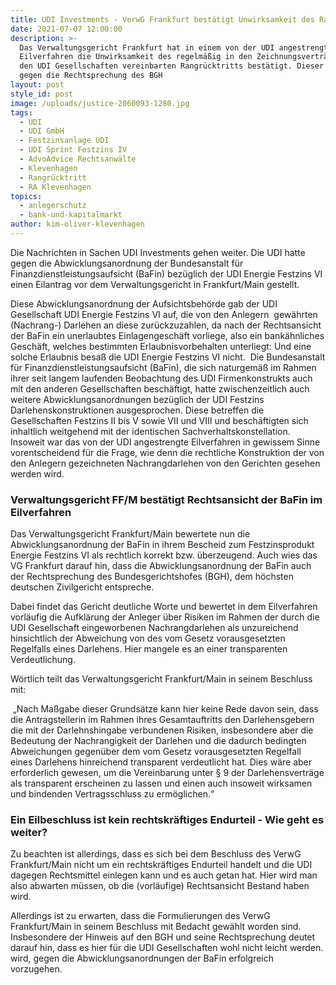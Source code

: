 ```yaml
---
title: UDI Investments - VerwG Frankfurt bestätigt Unwirksamkeit des Rangrücktritts
date: 2021-07-07 12:00:00
description: >-
  Das Verwaltungsgericht Frankfurt hat in einem von der UDI angestrengten
  Eilverfahren die Unwirksamkeit des regelmäßig in den Zeichnungsverträgen mit
  den UDI Gesellschaften vereinbarten Rangrücktritts bestätigt. Dieser verstoße
  gegen die Rechtsprechung des BGH
layout: post
style_id: post
image: /uploads/justice-2060093-1280.jpg
tags:
  - UDI
  - UDI GmbH
  - Festzinsanlage UDI
  - UDI Sprint Festzins IV
  - AdvoAdvice Rechtsanwälte
  - Klevenhagen
  - Rangrücktritt
  - RA Klevenhagen
topics:
  - anlegerschutz
  - bank-und-kapitalmarkt
author: kim-oliver-klevenhagen
---
```

Die Nachrichten in Sachen UDI Investments gehen weiter. Die UDI hatte gegen die Abwicklungsanordnung der Bundesanstalt für Finanzdienstleistungsaufsicht (BaFin) bezüglich der UDI Energie Festzins VI einen Eilantrag vor dem Verwaltungsgericht in Frankfurt/Main gestellt.

Diese Abwicklungsanordnung der Aufsichtsbehörde gab der UDI Gesellschaft UDI Energie Festzins VI auf, die von den Anlegern&nbsp; gewährten (Nachrang-) Darlehen an diese zurückzuzahlen, da nach der Rechtsansicht der BaFin ein unerlaubtes Einlagengeschäft vorliege, also ein bankähnliches Geschäft, welches bestimmten Erlaubnisvorbehalten unterliegt: Und eine solche Erlaubnis besa&szlig; die UDI Energie Festzins VI nicht.&nbsp; Die Bundesanstalt für Finanzdienstleistungsaufsicht (BaFin), die sich naturgemä&szlig; im Rahmen ihrer seit langem laufenden Beobachtung des UDI Firmenkonstrukts auch mit den anderen Gesellschaften beschäftigt, hatte zwischenzeitlich auch weitere Abwicklungsanordnungen bezüglich der UDI Festzins Darlehenskonstruktionen ausgesprochen. Diese betreffen die Gesellschaften Festzins II bis V sowie VII und VIII und beschäftigten sich inhaltlich weitgehend mit der identischen Sachverhaltskonstellation. Insoweit war das von der UDI angestrengte Eilverfahren in gewissem Sinne vorentscheidend für die Frage, wie denn die rechtliche Konstruktion der von den Anlegern gezeichneten Nachrangdarlehen von den Gerichten gesehen werden wird.

### Verwaltungsgericht FF/M bestätigt Rechtsansicht der BaFin im Eilverfahren

Das Verwaltungsgericht Frankfurt/Main bewertete nun die Abwicklungsanordnung der BaFin in ihrem Bescheid zum Festzinsprodukt Energie Festzins VI als rechtlich korrekt bzw. überzeugend. Auch wies das VG Frankfurt darauf hin, dass die Abwicklungsanordnung der BaFin auch der Rechtsprechung des Bundesgerichtshofes (BGH), dem höchsten deutschen Zivilgericht entspreche.

Dabei findet das Gericht deutliche Worte und bewertet in dem Eilverfahren vorläufig die Aufklärung der Anleger über Risiken im Rahmen der durch die UDI Gesellschaft eingeworbenen Nachrangdarlehen als unzureichend hinsichtlich der Abweichung von des vom Gesetz vorausgesetzten Regelfalls eines Darlehens. Hier mangele es an einer transparenten Verdeutlichung.

Wörtlich teilt das Verwaltungsgericht Frankfurt/Main in seinem Beschluss mit:

&nbsp;„Nach Ma&szlig;gabe dieser Grundsätze kann hier keine Rede davon sein, dass die Antragstellerin im Rahmen ihres Gesamtauftritts den Darlehensgebern die mit der Darlehnshingabe verbundenen Risiken, insbesondere aber die Bedeutung der Nachrangigkeit der Darlehen und die dadurch bedingten Abweichungen gegenüber dem vom Gesetz vorausgesetzten Regelfall eines Darlehens hinreichend transparent verdeutlicht hat. Dies wäre aber erforderlich gewesen, um die Vereinbarung unter &sect; 9 der Darlehensverträge als transparent erscheinen zu lassen und einen auch insoweit wirksamen und bindenden Vertragsschluss zu ermöglichen.“

### Ein Eilbeschluss ist kein rechtskräftiges Endurteil - Wie geht es weiter?

Zu beachten ist allerdings, dass es sich bei dem Beschluss des VerwG Frankfurt/Main nicht um ein rechtskräftiges Endurteil handelt und die UDI dagegen Rechtsmittel einlegen kann und es auch getan hat. Hier wird man also abwarten müssen, ob die (vorläufige) Rechtsansicht Bestand haben wird.

Allerdings ist zu erwarten, dass die Formulierungen des VerwG Frankfurt/Main in seinem Beschluss mit Bedacht gewählt worden sind. Insbesondere der Hinweis auf den BGH und seine Rechtsprechung deutet darauf hin, dass es hier für die UDI Gesellschaften wohl nicht leicht werden. wird, gegen die Abwicklungsanordnungen der BaFin erfolgreich vorzugehen.

&nbsp;
